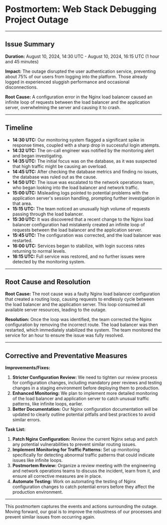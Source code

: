 # Postmortem: Web Stack Debugging Project Outage

---

## Issue Summary

**Duration:** August 10, 2024, 14:30 UTC - August 10, 2024, 16:15 UTC (1 hour and 45 minutes)

**Impact:** The outage disrupted the user authentication service, preventing about 75% of our users from logging into the platform. Those already logged in experienced sluggish performance and occasional disconnections.

**Root Cause:** A configuration error in the Nginx load balancer caused an infinite loop of requests between the load balancer and the application server, overwhelming the server and causing it to crash.

---

## Timeline

- **14:30 UTC:** Our monitoring system flagged a significant spike in response times, coupled with a sharp drop in successful login attempts.
- **14:32 UTC:** The on-call engineer was notified by the monitoring alert and began investigating.
- **14:35 UTC:** The initial focus was on the database, as it was suspected that high traffic might be causing an overload.
- **14:45 UTC:** After checking the database metrics and finding no issues, the database was ruled out as the cause.
- **14:50 UTC:** The issue was escalated to the network operations team, who began looking into the load balancer and network traffic.
- **15:00 UTC:** Misleading logs pointed to potential problems with the application server's session handling, prompting further investigation in that area.
- **15:15 UTC:** The team noticed an unusually high volume of requests passing through the load balancer.
- **15:30 UTC:** It was discovered that a recent change to the Nginx load balancer configuration had mistakenly created an infinite loop of requests between the load balancer and the application server.
- **15:45 UTC:** The configuration was corrected, and the load balancer was restarted.
- **16:00 UTC:** Services began to stabilize, with login success rates returning to normal levels.
- **16:15 UTC:** Full service was restored, and no further issues were detected by the monitoring system.

---

## Root Cause and Resolution

**Root Cause:** The root cause was a faulty Nginx load balancer configuration that created a routing loop, causing requests to endlessly cycle between the load balancer and the application server. This loop consumed all available server resources, leading to the outage.

**Resolution:** Once the loop was identified, the team corrected the Nginx configuration by removing the incorrect route. The load balancer was then restarted, which immediately stabilized the system. The team monitored the service for an hour to ensure the issue was fully resolved.

---

## Corrective and Preventative Measures

**Improvements/Fixes:**

1. **Stricter Configuration Review:** We need to tighten our review process for configuration changes, including mandatory peer reviews and testing changes in a staging environment before deploying them to production.
2. **Enhanced Monitoring:** We plan to implement more detailed monitoring of the load balancer and application server to catch unusual traffic patterns, like infinite loops, earlier.
3. **Better Documentation:** Our Nginx configuration documentation will be updated to clearly outline potential pitfalls and best practices to avoid similar errors.

**Task List:**

1. **Patch Nginx Configuration:** Review the current Nginx setup and patch any potential vulnerabilities to prevent similar routing issues.
2. **Implement Monitoring for Traffic Patterns:** Set up monitoring specifically for detecting abnormal traffic patterns that could indicate issues like infinite loops.
3. **Postmortem Review:** Organize a review meeting with the engineering and network operations teams to discuss the incident, learn from it, and ensure all corrective measures are in place.
4. **Automate Testing:** Work on automating the testing of Nginx configuration changes to catch potential errors before they affect the production environment.

---

This postmortem captures the events and actions surrounding the outage. Moving forward, our goal is to improve the robustness of our processes and prevent similar issues from occurring again.

